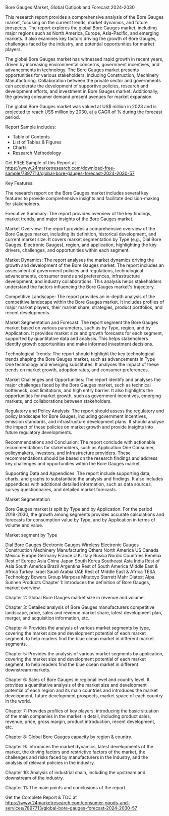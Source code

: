 Bore Gauges Market, Global Outlook and Forecast 2024-2030

This research report provides a comprehensive analysis of the Bore Gauges market, focusing on the current trends, market dynamics, and future prospects. The report explores the global Bore Gauges market, including major regions such as North America, Europe, Asia-Pacific, and emerging markets. It also examines key factors driving the growth of Bore Gauges, challenges faced by the industry, and potential opportunities for market players.

The global Bore Gauges market has witnessed rapid growth in recent years, driven by increasing environmental concerns, government incentives, and advancements in technology. The Bore Gauges market presents opportunities for various stakeholders, including Construction, Mechinery Manufacturing. Collaboration between the private sector and governments can accelerate the development of supportive policies, research and development efforts, and investment in Bore Gauges market. Additionally, the growing consumer demand present avenues for market expansion.

The global Bore Gauges market was valued at US$ million in 2023 and is projected to reach US$ million by 2030, at a CAGR of % during the forecast period.

Report Sample includes:
- Table of Contents
- List of Tables & Figures
- Charts
- Research Methodology

Get FREE Sample of this Report at https://www.24marketresearch.com/download-free-sample/7897713/global-bore-gauges-forecast-2024-2030-57

Key Features:

The research report on the Bore Gauges market includes several key features to provide comprehensive insights and facilitate decision-making for stakeholders.

Executive Summary: The report provides overview of the key findings, market trends, and major insights of the Bore Gauges market.

Market Overview: The report provides a comprehensive overview of the Bore Gauges market, including its definition, historical development, and current market size. It covers market segmentation by Type (e.g., Dial Bore Gauges, Electronic Gauges), region, and application, highlighting the key drivers, challenges, and opportunities within each segment.

Market Dynamics: The report analyses the market dynamics driving the growth and development of the Bore Gauges market. The report includes an assessment of government policies and regulations, technological advancements, consumer trends and preferences, infrastructure development, and industry collaborations. This analysis helps stakeholders understand the factors influencing the Bore Gauges market's trajectory.

Competitive Landscape: The report provides an in-depth analysis of the competitive landscape within the Bore Gauges market. It includes profiles of major market players, their market share, strategies, product portfolios, and recent developments.

Market Segmentation and Forecast: The report segment the Bore Gauges market based on various parameters, such as by Type, region, and by Application. It provides market size and growth forecasts for each segment, supported by quantitative data and analysis. This helps stakeholders identify growth opportunities and make informed investment decisions.

Technological Trends: The report should highlight the key technological trends shaping the Bore Gauges market, such as advancements in Type One technology and emerging substitutes. It analyses the impact of these trends on market growth, adoption rates, and consumer preferences.

Market Challenges and Opportunities: The report identify and analyses the major challenges faced by the Bore Gauges market, such as technical bottleneck, cost limitations, and high entry barrier. It also highlights the opportunities for market growth, such as government incentives, emerging markets, and collaborations between stakeholders.

Regulatory and Policy Analysis: The report should assess the regulatory and policy landscape for Bore Gauges, including government incentives, emission standards, and infrastructure development plans. It should analyse the impact of these policies on market growth and provide insights into future regulatory developments.

Recommendations and Conclusion: The report conclude with actionable recommendations for stakeholders, such as Application One Consumer, policymakers, investors, and infrastructure providers. These recommendations should be based on the research findings and address key challenges and opportunities within the Bore Gauges market.

Supporting Data and Appendices: The report include supporting data, charts, and graphs to substantiate the analysis and findings. It also includes appendices with additional detailed information, such as data sources, survey questionnaires, and detailed market forecasts.

Market Segmentation

Bore Gauges market is split by Type and by Application. For the period 2019-2030, the growth among segments provides accurate calculations and forecasts for consumption value by Type, and by Application in terms of volume and value.

Market segment by Type

Dial Bore Gauges
Electronic Gauges
Wireless Electronic Gauges
Construction
Mechinery Manufacturing
Others
North America
US
Canada
Mexico
Europe
Germany
France
U.K.
Italy
Russia
Nordic Countries
Benelux
Rest of Europe
Asia
China
Japan
South Korea
Southeast Asia
India
Rest of Asia
South America
Brazil
Argentina
Rest of South America
Middle East & Africa
Turkey
Israel
Saudi Arabia
UAE
Rest of Middle East & Africa
TESA Technology
Bowers Group
Marposs
Mitutoyo
Starrett
Mahr
Diatest
Alpa
Sunnen Products
Chapter 1: Introduces the definition of Bore Gauges, market overview.

Chapter 2: Global Bore Gauges market size in revenue and volume.

Chapter 3: Detailed analysis of Bore Gauges manufacturers competitive landscape, price, sales and revenue market share, latest development plan, merger, and acquisition information, etc.

Chapter 4: Provides the analysis of various market segments by type, covering the market size and development potential of each market segment, to help readers find the blue ocean market in different market segments.

Chapter 5: Provides the analysis of various market segments by application, covering the market size and development potential of each market segment, to help readers find the blue ocean market in different downstream markets.

Chapter 6: Sales of Bore Gauges in regional level and country level. It provides a quantitative analysis of the market size and development potential of each region and its main countries and introduces the market development, future development prospects, market space of each country in the world.

Chapter 7: Provides profiles of key players, introducing the basic situation of the main companies in the market in detail, including product sales, revenue, price, gross margin, product introduction, recent development, etc.

Chapter 8: Global Bore Gauges capacity by region & country.

Chapter 9: Introduces the market dynamics, latest developments of the market, the driving factors and restrictive factors of the market, the challenges and risks faced by manufacturers in the industry, and the analysis of relevant policies in the industry.

Chapter 10: Analysis of industrial chain, including the upstream and downstream of the industry.

Chapter 11: The main points and conclusions of the report.

Get the Complete Report & TOC at https://www.24marketresearch.com/consumer-goods-and-services/7897713/global-bore-gauges-forecast-2024-2030-57

